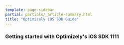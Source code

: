 ```yaml
---
template: page-sidebar
partial: partials/_article-summary.html
title: "Optimizely iOS SDK Guide"
---
```


### Getting started with Optimizely's iOS SDK 1111

